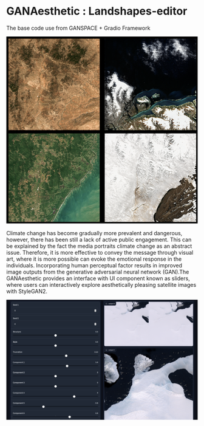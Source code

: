 # GANAesthetic : Landshapes-editor

The base code use from GANSPACE + Gradio Framework

![image info](./images/samples.png)

Climate change has become gradually more prevalent and dangerous, however,
there has been still a lack of active public engagement. This can be explained by the fact the media portraits climate change as an abstract issue.
Therefore, it is more effective to convey the message through visual art, where it is more possible can evoke the emotional response in the individuals.
Incorporating human perceptual factor results in improved image outputs from the generative adversarial neural network (GAN).The GANAesthetic provides an
interface with UI component known as sliders, where users can interactively explore aesthetically pleasing satellite images with StyleGAN2.

![image info](./images/slider_gradio.png)
